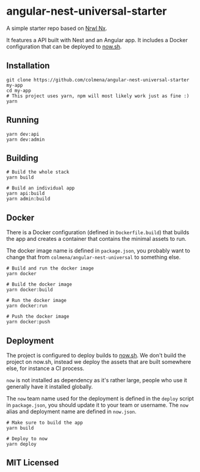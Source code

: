 # angular-nest-universal-starter

A simple starter repo based on [Nrwl Nx](https://github.com/nrwl/nx).

It features a API built with Nest and an Angular app. It includes a Docker configuration that can be deployed to [now.sh](https://zeit.co/now).

## Installation

```
git clone https://github.com/colmena/angular-nest-universal-starter my-app
cd my-app
# This project uses yarn, npm will most likely work just as fine :)
yarn
```

## Running

```
yarn dev:api
yarn dev:admin
```

## Building

```
# Build the whole stack
yarn build

# Build an individual app
yarn api:build
yarn admin:build 
```

## Docker

There is a Docker configuration (defined in `Dockerfile.build`) that builds the app and creates a container that contains the minimal assets to run.

The docker image name is defined in `package.json`, you probably want to change that from `colmena/angular-nest-universal` to something else.

```
# Build and run the docker image
yarn docker

# Build the docker image
yarn docker:build

# Run the docker image
yarn docker:run

# Push the docker image
yarn docker:push
```

## Deployment

The project is configured to deploy builds to [now.sh](https://zeit.co/now). We don't build the project on now.sh, instead we deploy the assets that are built somewhere else, for instance a CI process.

`now` is not installed as dependency as it's rather large, people who use it generally have it installed globally.

The `now` team name used for the deployment is defined in the `deploy` script in `package.json`, you should update it to your team or username. The `now` alias and deployment name are defined in `now.json`.

```
# Make sure to build the app
yarn build

# Deploy to now
yarn deploy
```

## MIT Licensed
